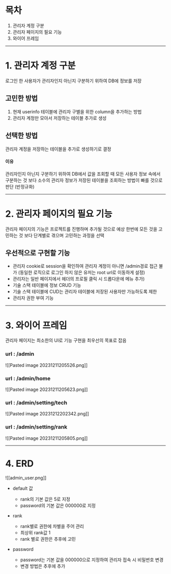 # 목차
1. 관리자 계정 구분
2. 관리자 페이지의 필요 기능
3. 와이어 프레임

-----

# 1. 관리자 계정 구분
로그인 한 사용자가 관리자인지 아닌지 구분하기 위하여 DB에 정보를 저장

## 고민한 방법
1. 현재 userinfo 테이블에 관리자 구별을 위한 column을 추가하는 방법
2. 관리자 계정만 모아서 저장하는 테이블 추가로 생성

## 선택한 방법
관리자 계정을 저장하는 테이블을 추가로 생성하기로 결정   

#### **이유**   
관리자인지 아닌지 구분하기 위하여 DB에서 값을 조회할 때 모든 사용자 정보 속에서 구분하는 것 보다 소수의 관리자 정보가 저장된 테이블을 조회하는 방법이 빠를 것으로 판단 (반정규화)

-----

# 2. 관리자 페이지의 필요 기능

관리자 페이지의 기능은 프로젝트를 진행하며 추가될 것으로 예상
한번에 모든 것을 고민하는 것 보다 단계별로 겪으며 고민하는 과정을 선택

## 우선적으로 구현할 기능
- 관리자 cookie로 session을 확인하여 관리자 계정이 아니면 /admin경로 접근 불가 (동일한 로직으로 로그인 하지 않은 유저는 root url로 이동하게 설정)
- 관리자는 일반 페이지에서 헤더의 프로필 클릭 시 드롭다운에 메뉴 추가)
- 기술 스택 테이블에 정보 CRUD 기능
- 기술 스택 테이블에 CUD는 관리자 테이블에 저장된 사용자만 가능하도록 제한
- 관리자 권한 부여 기능

-----

# 3. 와이어 프레임

관리자 페이지는 최소한의 UI로 기능 구현을 최우선의 목표로 잡음

### **url** : /admin
![[Pasted image 20231211205526.png]]

### **url** : /admin/home
![[Pasted image 20231211205623.png]]

### **url** : /admin/setting/tech
![[Pasted image 20231212202342.png]]

### **url** : /admin/setting/rank
![[Pasted image 20231211205805.png]]

-----

# 4. ERD

![[admin_user.png]]

- default 값
	- rank의 기본 값은 5로 지정   
	- password의 기본 값은 000000로 지정   

- rank
	- rank별로 권한에 차별을 주어 관리   
	- 최상위 rank값 1   
	- rank 별로 권한은 추후에 고민

- password
	- password는 기본 값을 000000으로 지정하여 관리자 접속 시 비밀번호 변경   
	- 변경 방법은 추후에 추가   